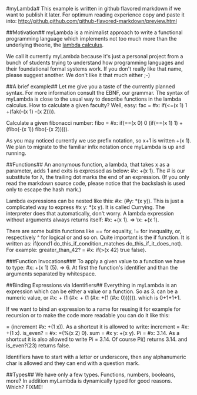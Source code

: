 #myLambda#
This example is written in github flavored markdown if we want to publish it later. For optimum reading experience copy and paste it into: http://github.github.com/github-flavored-markdown/preview.html

##Motivation##
myLambda is a minimalist approach to write a functional programming language which implements not too much more than the underlying theorie, the [lambda calculus](http://en.wikipedia.org/wiki/Lambda_calculus).

We call it currently myLambda because it's just a personal project from a bunch of students trying to understand how programming languages and their foundational formal systems work. If you don't really like that name, please suggest
another. We don't like it that much either ;-)

##A brief example##
Let me give you a taste of the currently planned syntax. For more information consult the EBNF, our grammar. The syntax of myLambda is close to the usual way to describe functions in the lambda calculus.
How to calculate a given faculty? Well, easy:
fac = #x: if(<=(x 1) 1 +(fak(-(x 1) -(x 2)))).

Calculate a given fibonacci number:
fibo = #x: if(==(x 0) 0 
           (if(==(x 1) 1)
           +(fibo(-(x 1)) fibo(-(x 2))))).


As you may noticed currently we use prefix notation, so x+1 is written +(x 1). We plan to migrate to the familiar infix notation once myLambda is up and running.

##Functions##
An anonymous function, a lambda, that takes x as a parameter, adds 1 and exits is expressed as below:
\#x: +(x 1).
The # is our substitute for λ, the trailing dot marks the end of an expression. (If you only read the markdown source code, please notice that the backslash is used only to escape the hash mark.)

Lambda expressions can be nested like this:
\#x: (#y: *(x y)).
This is just a complicated way to express #x y: *(x y). It is called Currying. The interpreter does that automatically, don't worry. 
A lambda expression without arguments always returns itself:
\#x: +(x 1).
=> \x: +(x 1).

There are some builtin functions like == for equality, != for inequality, or, respectively ^ for logical or and so on. Quite important is the if function. It is written as:
if(cond1 do_this_if_condition_matches do_this_if_it_does_not). For example:
greater_than_42? = #x: if(>(x 42) true false).

###Function Invocations###
To apply a given value to a function we have to type:
\#x: +(x 1) (5).
=> 6.
At first the function's identifier and than the arguments separated by whitespace.

##Binding Expressions via Identifiers##
Everything in myLambda is an expression which can be either a value or a function. So as 3. can be a numeric value, or #x: + (1 (#x: + (1 (#x: +(1 (#x: 0)))))). which is 0+1+1+1.

If we want to bind an expression to a name for reusing it for example for recursion or to make the code more readable you can do it like this: 

= (increment #x: +(1 x)).
As a shortcut it is allowed to write:
increment = #x: +(1 x).
is_even? = #x: =(%(x 2) 0).
sum = #x y: +(x y).
Pi = #x: 3.14. 
As a shortcut it is also allowed to write Pi = 3.14.
Of course Pi() returns 3.14. and is_even?(23) returns false.

Identifiers have to start with a letter or underscore, then any alphanumeric char is allowed and they can end with a question mark.

##Types##
We have only a few types. Functions, numbers, booleans, more? In addition myLambda is dynamically typed for good reasons. Which? FIXME!
